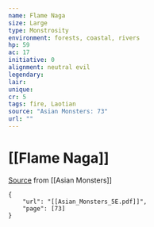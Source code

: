 ```yaml
---
name: Flame Naga
size: Large
type: Monstrosity
environment: forests, coastal, rivers
hp: 59
ac: 17
initiative: 0
alignment: neutral evil
legendary: 
lair: 
unique: 
cr: 5
tags: fire, Laotian
source: "Asian Monsters: 73"
url: ""
---
```

# [[Flame Naga]]

[Source](zotero://open-pdf/library/items/2YJ39RUI?page=73) from [[Asian Monsters]]

```pdf
{
	"url": "[[Asian_Monsters_5E.pdf]]",
	"page": [73]
}
```

